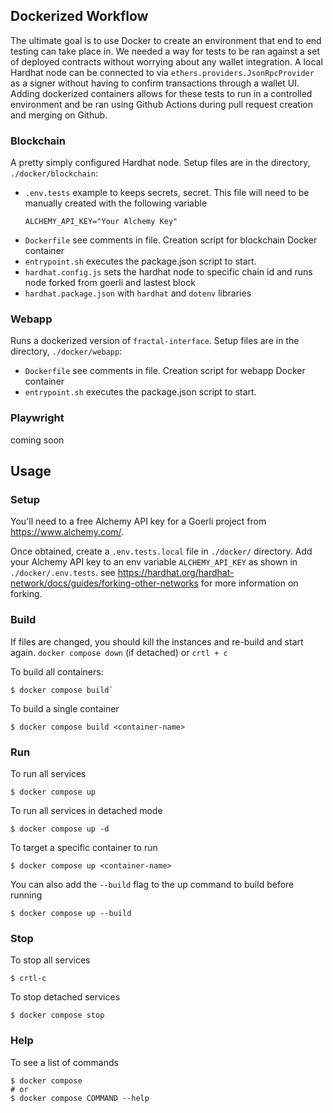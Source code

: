 ## Dockerized Workflow

The ultimate goal is to use Docker to create an environment that end to end testing can take place in. We needed a way for tests to be ran against a set of deployed contracts without worrying about any wallet integration. A local Hardhat node can be connected to via `ethers.providers.JsonRpcProvider` as a signer without having to confirm transactions through a wallet UI. Adding dockerized containers allows for these tests to run in a controlled environment and be ran using Github Actions during pull request creation and merging on Github.

### Blockchain
A pretty simply configured Hardhat node. Setup files are in the directory, `./docker/blockchain`:

- `.env.tests` example to keeps secrets, secret. This file will need to be manually created with the following variable
  ```shell
  ALCHEMY_API_KEY="Your Alchemy Key"
  ```
- `Dockerfile` see comments in file. Creation script for blockchain Docker container
- `entrypoint.sh` executes the package.json script to start.
- `hardhat.config.js` sets the hardhat node to specific chain id and runs node forked from goerli and lastest block
- `hardhat.package.json` with `hardhat` and `dotenv` libraries

### Webapp
Runs a dockerized version of `fractal-interface`. Setup files are in the directory, `./docker/webapp`:

- `Dockerfile` see comments in file. Creation script for webapp Docker container
- `entrypoint.sh` executes the package.json script to start.

### Playwright
coming soon

## Usage

### Setup

You'll need to a free Alchemy API key for a Goerli project from https://www.alchemy.com/. 

Once obtained, create a `.env.tests.local` file in `./docker/` directory. Add your Alchemy API key to an env variable `ALCHEMY_API_KEY` as shown in `./docker/.env.tests`. see https://hardhat.org/hardhat-network/docs/guides/forking-other-networks for more information on forking.



### Build

If files are changed, you should kill the instances and re-build and start again. `docker compose down` (if detached) or `crtl + c`

To build all containers:
```shell
$ docker compose build`
```
To build a single container
```shell
$ docker compose build <container-name>
```

### Run

To run all services
```shell
$ docker compose up
```

To run all services in detached mode
```shell
$ docker compose up -d
```

To target a specific container to run
```shell
$ docker compose up <container-name>
```

You can also add the `--build` flag to the up command to build before running
```shell
$ docker compose up --build
```

### Stop

To stop all services
```shell
$ crtl-c
```

To stop detached services
```shell
$ docker compose stop
```

### Help
To see a list of commands
```shell
$ docker compose 
# or
$ docker compose COMMAND --help
```